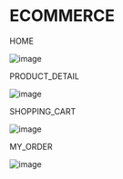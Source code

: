 # ECOMMERCE

HOME

![image](https://user-images.githubusercontent.com/99628341/178769421-5e880b26-dcd0-4ec2-8a66-0bda96b58f35.png)

PRODUCT_DETAIL

![image](https://user-images.githubusercontent.com/99628341/178769571-eb35d9f4-4bc7-463d-a556-ada15f978091.png)

SHOPPING_CART

![image](https://user-images.githubusercontent.com/99628341/178769902-c582c0c0-351c-473a-bcd4-b26178828587.png)

MY_ORDER

![image](https://user-images.githubusercontent.com/99628341/178769779-7c27fd33-3a70-4bb1-b034-196d30c7e142.png)
